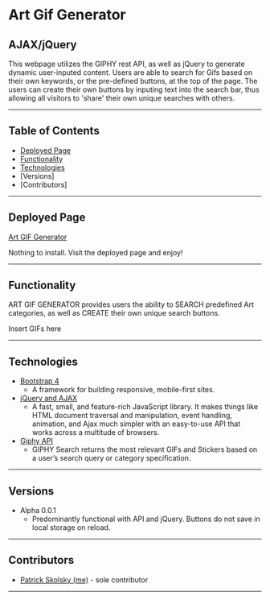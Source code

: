# Art Gif Generator
AJAX/jQuery
----

This webpage utilizes the GIPHY rest API, as well as jQuery to generate dynamic user-inputed content.  Users are able to search for Gifs based on their own keywords, or the pre-defined buttons, at the top of the page.  The users can create their own buttons by inputing text into the search bar, thus allowing all visitors to 'share' their own unique searches with others.  

---

## Table of Contents
* [Deployed Page](#deployed-page)
* [Functionality](#functionality)
* [Technologies](#technologies)
* [Versions]
* [Contributors]

----

## Deployed Page

[Art GIF Generator](https://cerpinconsafo.github.io/GiphyAPI-Webpage/)

Nothing to install.  Visit the deployed page and enjoy!

----

## Functionality

ART GIF GENERATOR provides users the ability to SEARCH predefined Art categories, as well as CREATE their own unique search buttons.

Insert GIFs here

  

----

## Technologies

* [Bootstrap 4](https://getbootstrap.com/)
  - A framework for building responsive, mobile-first sites.
* [jQuery and AJAX](https://api.jquery.com/category/ajax/)
  - A fast, small, and feature-rich JavaScript library. It makes things like HTML document traversal and manipulation, event handling, animation, and Ajax much simpler with an easy-to-use API that works across a multitude of browsers.
* [Giphy API](https://developers.giphy.com/docs/sdk)
  - GIPHY Search returns the most relevant GIFs and Stickers based on a user’s search query or category specification.

----

## Versions 

* Alpha 0.0.1
  - Predominantly functional with API and jQuery.  Buttons do not save in local storage on reload.
  
----

## Contributors

* [Patrick Skolsky (me)](https://github.com/cerpinconsafo) - sole contributor

----







